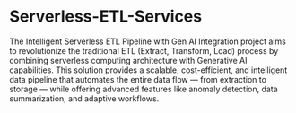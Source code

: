 # Serverless-ETL-Services
The Intelligent Serverless ETL Pipeline with Gen AI Integration project aims to revolutionize the traditional ETL (Extract, Transform, Load) process by combining serverless computing architecture with Generative AI capabilities. This solution provides a scalable, cost-efficient, and intelligent data pipeline that automates the entire data flow — from extraction to storage — while offering advanced features like anomaly detection, data summarization, and adaptive workflows.

